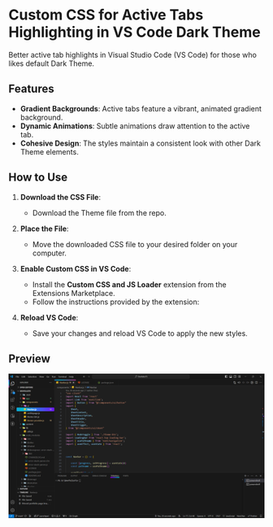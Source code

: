 # Custom CSS for Active Tabs Highlighting in VS Code Dark Theme

Better active tab highlights in Visual Studio Code (VS Code) for those who likes default Dark Theme.

## Features
- **Gradient Backgrounds**: Active tabs feature a vibrant, animated gradient background.
- **Dynamic Animations**: Subtle animations draw attention to the active tab.
- **Cohesive Design**: The styles maintain a consistent look with other Dark Theme elements.

## How to Use

1. **Download the CSS File**:
   - Download the Theme file from the repo.

2. **Place the File**:
   - Move the downloaded CSS file to your desired folder on your computer.

3. **Enable Custom CSS in VS Code**:
   - Install the **Custom CSS and JS Loader** extension from the Extensions Marketplace.
   - Follow the instructions provided by the extension:

4. **Reload VS Code**:
   - Save your changes and reload VS Code to apply the new styles.

## Preview
<img src="https://github.com/Bharathi4real/VScode-Theme/blob/main/Preview.png">



